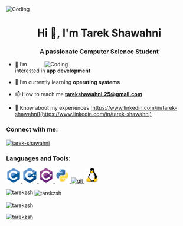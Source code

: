 <img align="middle" alt="Coding" width="1000" height="400" src="https://img.freepik.com/free-photo/contemporary-room-workplace-office-supplies-concept_53876-16309.jpg?size=626&ext=jpg&ga=GA1.1.877527518.1700669948&semt=sph">
<h1 align="center">Hi 👋, I'm Tarek Shawahni</h1>
<h3 align="center">A passionate Computer Science Student</h3>
<img align="right" alt="Coding" width="400" src="https://cdn.dribbble.com/users/1162077/screenshots/3848914/programmer.gif">


- 👀 I’m interested in **app development**

- 🌱 I’m currently learning **operating systems**

- 📫 How to reach me **tarekshawahni.25@gmail.com**

- 📄 Know about my experiences [https://www.linkedin.com/in/tarek-shawahni](https://www.linkedin.com/in/tarek-shawahni)

<h3 align="left">Connect with me:</h3>
<p align="left">
<a href="https://linkedin.com/in/tarek-shawahni" target="blank"><img align="center" src="https://raw.githubusercontent.com/rahuldkjain/github-profile-readme-generator/master/src/images/icons/Social/linked-in-alt.svg" alt="tarek-shawahni" height="30" width="40" /></a>
</p>

<h3 align="left">Languages and Tools:</h3>
<p align="left"> <a href="https://www.cprogramming.com/" target="_blank" rel="noreferrer"> <img src="https://raw.githubusercontent.com/devicons/devicon/master/icons/c/c-original.svg" alt="c" width="40" height="40"/> </a> <a href="https://www.w3schools.com/cpp/" target="_blank" rel="noreferrer"> <img src="https://raw.githubusercontent.com/devicons/devicon/master/icons/cplusplus/cplusplus-original.svg" alt="cplusplus" width="40" height="40"/> </a> 
  <a href="https://www.w3schools.com/cs/" target="_blank" rel="noreferrer"> <img src="https://raw.githubusercontent.com/devicons/devicon/master/icons/csharp/csharp-original.svg" alt="csharp" width="40" height="40"/> </a> 
  <a href="https://www.python.org" target="_blank" rel="noreferrer"> <img src="https://raw.githubusercontent.com/devicons/devicon/master/icons/python/python-original.svg" alt="python" width="40" height="40"/> </a> 
  <a href="https://git-scm.com/" target="_blank" rel="noreferrer"> <img src="https://www.vectorlogo.zone/logos/git-scm/git-scm-icon.svg" alt="git" width="40" height="40"/> </a> 
  <a href="https://www.linux.org/" target="_blank" rel="noreferrer"> <img src="https://raw.githubusercontent.com/devicons/devicon/master/icons/linux/linux-original.svg" alt="linux" width="40" height="40"/> </a> 
  </p>

<p><img align="left" src="https://github-readme-stats.vercel.app/api/top-langs?username=tarekzsh&show_icons=true&locale=en&layout=compact" alt="tarekzsh" /></p>

<p>&nbsp;<img align="center" src="https://github-readme-stats.vercel.app/api?username=tarekzsh&show_icons=true&locale=en" alt="tarekzsh" /></p>

<p><img align="center" src="https://github-readme-streak-stats.herokuapp.com/?user=tarekzsh&" alt="tarekzsh" /></p>

<p align="left"> <a href="https://github.com/ryo-ma/github-profile-trophy"><img src="https://github-profile-trophy.vercel.app/?username=tarekzsh" alt="tarekzsh" /></a> </p>

